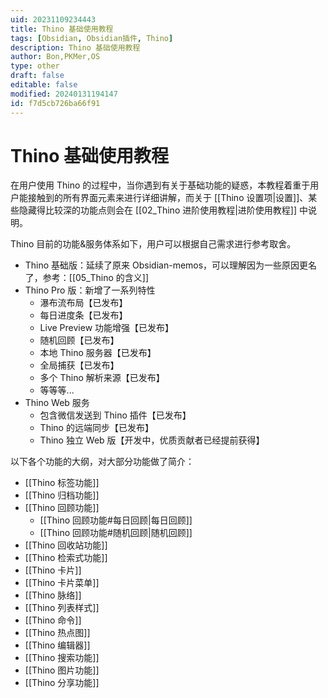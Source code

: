 ```yaml
---
uid: 20231109234443
title: Thino 基础使用教程
tags: [Obsidian, Obsidian插件, Thino]
description: Thino 基础使用教程
author: Bon,PKMer,OS
type: other
draft: false
editable: false
modified: 20240131194147
id: f7d5cb726ba66f91
---
```


# Thino 基础使用教程

在用户使用 Thino 的过程中，当你遇到有关于基础功能的疑惑，本教程着重于用户能接触到的所有界面元素来进行详细讲解，而关于 [[Thino 设置项|设置]]、某些隐藏得比较深的功能点则会在 [[02_Thino 进阶使用教程|进阶使用教程]] 中说明。

Thino 目前的功能&服务体系如下，用户可以根据自己需求进行参考取舍。
- Thino 基础版：延续了原来 Obsidian-memos，可以理解因为一些原因更名了，参考：[[05_Thino 的含义]]
- Thino Pro 版：新增了一系列特性
	- 瀑布流布局【已发布】
	- 每日进度条【已发布】
	- Live Preview 功能增强【已发布】
	- 随机回顾【已发布】
	- 本地 Thino 服务器【已发布】
	- 全局捕获【已发布】
	- 多个 Thino 解析来源【已发布】
	- 等等等...
- Thino Web 服务
	- 包含微信发送到 Thino 插件【已发布】
	- Thino 的远端同步【已发布】
	- Thino 独立 Web 版【开发中，优质贡献者已经提前获得】

以下各个功能的大纲，对大部分功能做了简介：

- [[Thino 标签功能]]
- [[Thino 归档功能]]
- [[Thino 回顾功能]]
	- [[Thino 回顾功能#每日回顾|每日回顾]]
    - [[Thino 回顾功能#随机回顾|随机回顾]]
- [[Thino 回收站功能]]
- [[Thino 检索式功能]]
- [[Thino 卡片]]
- [[Thino 卡片菜单]]
- [[Thino 脉络]]
- [[Thino 列表样式]]
- [[Thino 命令]]
- [[Thino 热点图]]
- [[Thino 编辑器]]
- [[Thino 搜索功能]]
- [[Thino 图片功能]]
- [[Thino 分享功能]]

